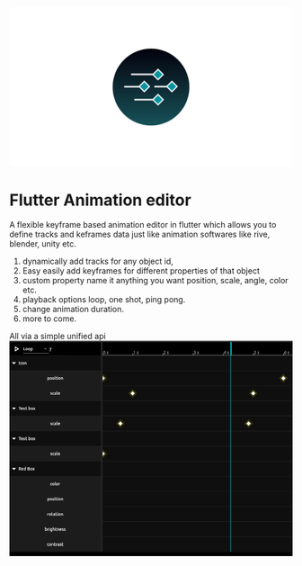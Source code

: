 <!-- [![tests](https://github.com/gskinner/flutter_animate/actions/workflows/tests.yaml/badge.svg)](https://github.com/gskinner/flutter_animate/actions/workflows/tests.yaml) -->

![Basic Animations](screenshots/icon.png)

<!-- 
<a href='https://docs.flutter.dev/packages-and-plugins/favorites'><img src='https://raw.githubusercontent.com/gskinner/flutter_animate/fc1feabe2528155ef8e11c96a2d119390f11a9a0/flutter_favorite.png' alt='Flutter Animation editor' width='80'></img></a> -->


Flutter Animation editor
================================================================================

A flexible keyframe based animation editor in flutter which allows you to define tracks and keframes data just like animation softwares like rive, blender, unity etc.

1. dynamically add tracks for any object id,
2. Easy easily add keyframes for different properties of that object
3. custom property name it anything you want position, scale, angle, color etc.
4. playback options loop, one shot, ping pong.
5. change animation duration.
6. more to come.

All via a simple unified api
![Basic Animations](screenshots/1.png)
<!-- ![Visual Effects](screenshots/2.png) -->

